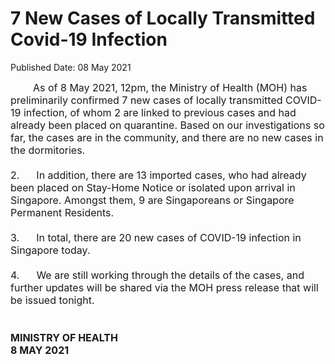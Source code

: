 <html>
    <meta http-equiv="Content-Type" content="text/html; charset=utf-8"/>
    <meta charset="utf-8"/>
    <title>7 New Cases of Locally Transmitted Covid-19 Infection</title>
    <body><h1>7 New Cases of Locally Transmitted Covid-19 Infection</h1>
    <p>Published Date: 08 May 2021</p> <span style="font-size: 16px;">&nbsp; &nbsp; &nbsp; &nbsp; As of 8 May 2021, 12pm, the Ministry of Health (MOH) has preliminarily confirmed 7 new cases of locally transmitted COVID-19 infection, of whom 2 are linked to previous cases and had already been placed on quarantine. Based on our investigations so far, the cases are in the community, and there are no new cases in the dormitories.<br><br>2.&nbsp; &nbsp; &nbsp; In addition, there are 13 imported cases, who had already been placed on Stay-Home Notice or isolated upon arrival in Singapore. Amongst them, 9 are Singaporeans or Singapore Permanent Residents.<br><br>3.&nbsp; &nbsp; &nbsp;&nbsp;In total, there are 20 new cases of COVID-19 infection in Singapore today.<br><br>4.&nbsp; &nbsp; &nbsp; We are still working through the details of the cases, and further updates will be shared via the MOH press release that will be issued tonight.&nbsp;<br></span><div><span style="font-size: 16px;"><br><br><strong>MINISTRY OF HEALTH<br>8 MAY 2021</strong></span></div></body>
</html>